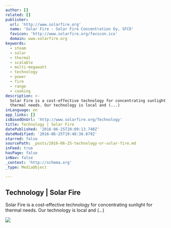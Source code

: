 ```yaml
---
author: []
related: []
publisher:
  url: 'http://www.solarfire.org'
  name: 'Solar Fire - Solar Fire Concentration Oy, SFCO'
  favicon: 'http://www.solarfire.org/favicon.ico'
  domain: www.solarfire.org
keywords:
  - steam
  - solar
  - thermal
  - scalable
  - multi-megawatt
  - technology
  - power
  - fire
  - range
  - cooking
description: >-
  Solar Fire is a cost-effective technology for concentrating sunlight for
  thermal needs. Our technology is local and (...)
inLanguage: en
app_links: []
isBasedOnUrl: 'http://www.solarfire.org/Technology'
title: Technology | Solar Fire
datePublished: '2016-06-25T20:09:13.740Z'
dateModified: '2016-06-25T19:48:38.879Z'
starred: false
sourcePath: _posts/2016-06-25-technology-or-solar-fire.md
inFeed: true
hasPage: false
inNav: false
_context: 'http://schema.org'
_type: MediaObject

---
```

<article style=""><h1>Technology | Solar Fire</h1><p>Solar Fire is a cost-effective technology for concentrating sunlight for thermal needs. Our technology is local and (...)</p><img src="http://www.solarfire.org/local/cache-gd2/25/54cafa4528baae289a5027d435b379.jpg?1464702241" /></article>